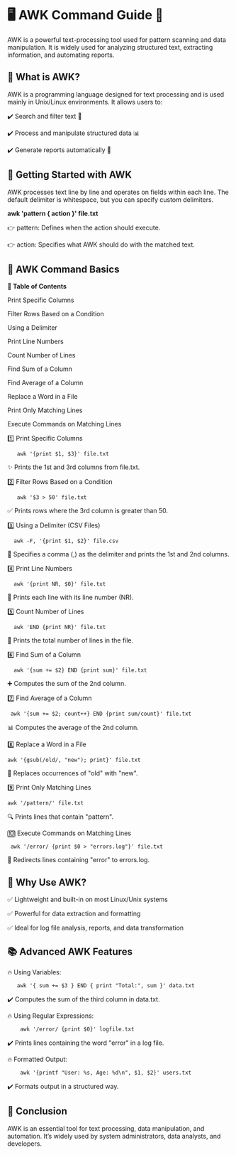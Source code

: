 
# **🖥️ AWK Command Guide 📜** #

AWK is a powerful text-processing tool used for pattern scanning and data manipulation. It is widely used for analyzing structured text, extracting information, and automating reports.

## **📌 What is AWK?** ##

AWK is a programming language designed for text processing and is used mainly in Unix/Linux environments. It allows users to:

✔️ Search and filter text 📑

✔️ Process and manipulate structured data 📊

✔️ Generate reports automatically 📜

## 🚀 Getting Started with AWK
AWK processes text line by line and operates on fields within each line. The default delimiter is whitespace, but you can specify custom delimiters.


 **awk 'pattern { action }' file.txt** 

👉 pattern: Defines when the action should execute.

👉 action: Specifies what AWK should do with the matched text.

## 🌟 AWK Command Basics ##



**📌 Table of Contents**

Print Specific Columns

Filter Rows Based on a Condition

Using a Delimiter

Print Line Numbers

Count Number of Lines

Find Sum of a Column

Find Average of a Column

Replace a Word in a File

Print Only Matching Lines

Execute Commands on Matching Lines


1️⃣ Print Specific Columns


       awk '{print $1, $3}' file.txt


✨ Prints the 1st and 3rd columns from file.txt.


2️⃣ Filter Rows Based on a Condition


       awk '$3 > 50' file.txt


✅ Prints rows where the 3rd column is greater than 50.


3️⃣ Using a Delimiter (CSV Files)


      awk -F, '{print $1, $2}' file.csv


📌 Specifies a comma (,) as the delimiter and prints the 1st and 2nd columns.


4️⃣ Print Line Numbers


      awk '{print NR, $0}' file.txt


📄 Prints each line with its line number (NR).


5️⃣ Count Number of Lines


      awk 'END {print NR}' file.txt


🔢 Prints the total number of lines in the file.


6️⃣ Find Sum of a Column


      awk '{sum += $2} END {print sum}' file.txt


➕ Computes the sum of the 2nd column.


7️⃣ Find Average of a Column


     awk '{sum += $2; count++} END {print sum/count}' file.txt


📊 Computes the average of the 2nd column.


8️⃣ Replace a Word in a File


    awk '{gsub(/old/, "new"); print}' file.txt


🔄 Replaces occurrences of "old" with "new".


9️⃣ Print Only Matching Lines


    awk '/pattern/' file.txt


🔍 Prints lines that contain "pattern".


🔟 Execute Commands on Matching Lines


     awk '/error/ {print $0 > "errors.log"}' file.txt


🚨 Redirects lines containing "error" to errors.log.





## 🎯 Why Use AWK? ##

✅ Lightweight and built-in on most Linux/Unix systems

✅ Powerful for data extraction and formatting

✅ Ideal for log file analysis, reports, and data transformation


## 📚 Advanced AWK Features ##
🔥 Using Variables:

       awk '{ sum += $3 } END { print "Total:", sum }' data.txt
       
✔️ Computes the sum of the third column in data.txt.


🔥 Using Regular Expressions:


        awk '/error/ {print $0}' logfile.txt
        
✔️ Prints lines containing the word "error" in a log file.


🔥 Formatted Output:

        awk '{printf "User: %s, Age: %d\n", $1, $2}' users.txt
        
✔️ Formats output in a structured way.


## 🌟 Conclusion ##

AWK is an essential tool for text processing, data manipulation, and automation. It’s widely used by system administrators, data analysts, and developers.





